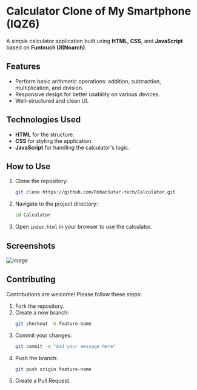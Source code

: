 
# Calculator Clone of My Smartphone (IQZ6)

A simple calculator application built using **HTML**, **CSS**, and **JavaScript** based on **Funtouch UI(Noarch)**.

## Features

- Perform basic arithmetic operations: addition, subtraction, multiplication, and division.
- Responsive design for better usability on various devices.
- Well-structured and clean UI.

## Technologies Used

- **HTML** for the structure.
- **CSS** for styling the application.
- **JavaScript** for handling the calculator's logic.

## How to Use

1. Clone the repository:
   ```bash
   git clone https://github.com/RohanSutar-tech/Calculator.git
   ```
2. Navigate to the project directory:
   ```bash
   cd Calculator
   ```
3. Open `index.html` in your browser to use the calculator.

## Screenshots

*![image](https://github.com/user-attachments/assets/6ebfd8af-5568-46a4-b532-798f8920dc75)*

## Contributing

Contributions are welcome! Please follow these steps:

1. Fork the repository.
2. Create a new branch:
   ```bash
   git checkout -b feature-name
   ```
3. Commit your changes:
   ```bash
   git commit -m "Add your message here"
   ```
4. Push the branch:
   ```bash
   git push origin feature-name
   ```
5. Create a Pull Request.


